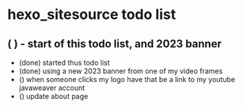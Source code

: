 # hexo_sitesource todo list

## ( ) - start of this todo list, and 2023 banner
* (done) started thus todo list
* (done) using a new 2023 banner from one of my video frames
* () when someone clicks my logo have that be a link to my youtube javaweaver account
* () update about page

